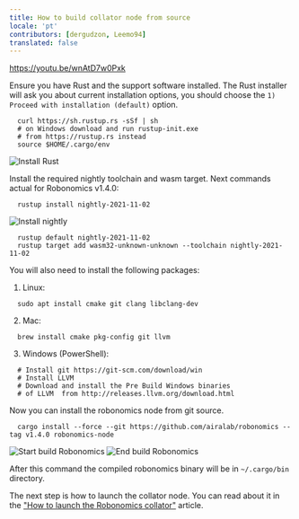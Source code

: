 ```yaml
---
title: How to build collator node from source 
locale: 'pt' 
contributors: [dergudzon, Leemo94]
translated: false
---
```


https://youtu.be/wnAtD7w0Pxk

Ensure you have Rust and the support software installed. The Rust installer will ask you about current installation options, you should choose the `1) Proceed with installation (default)` option.


```
  curl https://sh.rustup.rs -sSf | sh
  # on Windows download and run rustup-init.exe
  # from https://rustup.rs instead
  source $HOME/.cargo/env
```
![Install Rust](../images/how-to-build-collator-node/install_rust.jpg)


Install the required nightly toolchain and wasm target.
Next commands actual for Robonomics v1.4.0:

```
  rustup install nightly-2021-11-02
```
![Install nightly](../images/how-to-build-collator-node/install_nightly.jpg)


```
  rustup default nightly-2021-11-02
  rustup target add wasm32-unknown-unknown --toolchain nightly-2021-11-02
```
You will also need to install the following packages:

  1. Linux:

  ```
    sudo apt install cmake git clang libclang-dev
  ```
  2. Mac:

  ```
    brew install cmake pkg-config git llvm
  ```
  3. Windows (PowerShell):

  ```
    # Install git https://git-scm.com/download/win
    # Install LLVM
    # Download and install the Pre Build Windows binaries
    # of LLVM  from http://releases.llvm.org/download.html
  ```
Now you can install the robonomics node from git source.

```
  cargo install --force --git https://github.com/airalab/robonomics --tag v1.4.0 robonomics-node
```
![Start build Robonomics](../images/how-to-build-collator-node/start_build_robonomics.jpg)
![End build Robonomics](../images/how-to-build-collator-node/end_build_robonomics.jpg)


After this command the compiled robonomics binary will be in `~/.cargo/bin` directory.

The next step is how to launch the collator node. You can read about it in the ["How to launch the Robonomics collator"](/docs/how-to-launch-the-robonomics-collator) article.